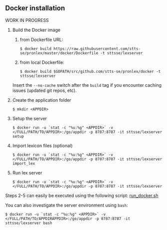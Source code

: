 ## Docker installation

WORK IN PROGRESS

1. Build the Docker image

    1. from Dockerfile URL:

        `$ docker build https://raw.githubusercontent.com/stts-se/pronlex/master/docker/Dockerfile -t sttsse/lexserver`   

    2. from local Dockerfile:

        `$ docker build $GOPATH/src/github.com/stts-se/pronlex/docker -t sttsse/lexserver`

    Insert the `--no-cache` switch after the `build` tag if you encounter caching issues (updated git repos, etc).


2. Create the application folder

   `$ mkdir <APPDIR>`


3. Setup the server 

   ``$ docker run -u `stat -c "%u:%g" <APPDIR>` -v </FULL/PATH/TO/APPDIR>:/go/appdir -p 8787:8787 -it sttsse/lexserver setup``


4. Import lexicon files (optional)

   ``$ docker run -u `stat -c "%u:%g" <APPDIR>` -v </FULL/PATH/TO/APPDIR>:/go/appdir -p 8787:8787 -it sttsse/lexserver import_lex``


5. Run lex server

   ``$ docker run -u `stat -c "%u:%g" <APPDIR>` -v </FULL/PATH/TO/APPDIR>:/go/appdir -p 8787:8787 -it sttsse/lexserver``


Steps 2-5 can easily be executed using the following script: [run_docker.sh](https://raw.githubusercontent.com/stts-se/pronlex/master/docker/run_docker.sh)


You can also investigate the server environment using `bash`:

``$ docker run -u `stat -c "%u:%g" <APPDIR>` -v </FULL/PATH/TO/APPDIRAPPDIR>:/go/appdir -p 8787:8787 -it sttsse/lexserver bash``

